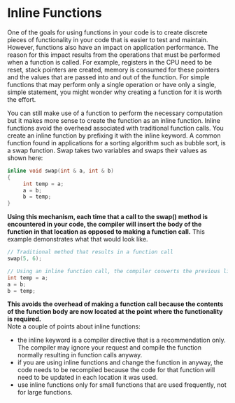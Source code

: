 # Inline Functions
One of the goals for using functions in your code is to create discrete pieces of functionality
in your code that is easier to test and maintain.  However, functions also have an impact
on application performance.  The reason for this impact results from the operations that must
be performed when a function is called.  For example, registers in the CPU need to be reset,
stack pointers are created, memory is consumed for these pointers and the values that are 
passed into and out of the function.    For simple functions that may perform only a single 
operation or have only a single, simple statement, you might wonder why creating a function 
for it is worth the effort.

You can still make use of a function to perform the necessary computation but it makes more 
sense to create the function as an inline function.  Inline functions avoid the overhead 
associated with traditional function calls.  You create an inline function by prefixing 
it with the inline keyword.  A common function found in applications for a sorting algorithm
such as bubble sort, is a swap function.  Swap takes two variables and swaps their values as shown here:
```cpp
inline void swap(int & a, int & b)
{
     int temp = a;
     a = b;
     b = temp;
}
```
**Using this mechanism, each time that a call to the swap() method is encountered in your code, 
the compiler will insert the body of the function in that location as opposed to making a function call.**
This example demonstrates what that would look like.
```cpp
// Traditional method that results in a function call
swap(5, 6);

// Using an inline function call, the compiler converts the previous line to this
int temp = a;
a = b;
b = temp;
```
**This avoids the overhead of making a function call because the contents of the function body 
are now located at the point where the functionality is required.**  
Note a couple of points about inline functions:
   + the inline keyword is a compiler directive that is a recommendation only.  The compiler may ignore 
     your request and compile the function normally resulting in function calls anyway.
   + if you are using inline functions and change the function in anyway, the code needs to be recompiled
     because the code for that function will need to be updated in each location it was used.
   + use inline functions only for small functions that are used frequently, not for large functions.
